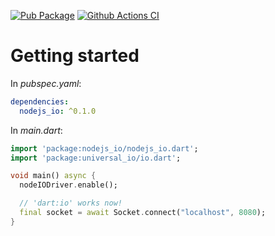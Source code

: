 [![Pub Package](https://img.shields.io/pub/v/noddejs_io.svg)](https://pub.dartlang.org/packages/nodejs_io)
[![Github Actions CI](https://github.com/dart-io-packages/universal_io/workflows/Dart%20CI/badge.svg)](https://github.com/dart-io-packages/universal_io/actions?query=workflow%3A%22Dart+CI%22)

# Getting started
In _pubspec.yaml_:
```yaml
dependencies:
  nodejs_io: ^0.1.0
```

In _main.dart_:
```dart
import 'package:nodejs_io/nodejs_io.dart';
import 'package:universal_io/io.dart';

void main() async {
  nodeIODriver.enable();

  // 'dart:io' works now!
  final socket = await Socket.connect("localhost", 8080);
}
```